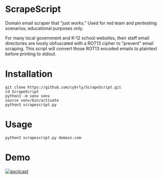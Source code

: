 # ScrapeScript

Domain email scraper that "just works." Used for red team and pentesting scenarios; educational purposes only.

For many local government and K-12 school websites, their staff email directories are loosly obfuscated with a ROT13 cipher to "prevent" email scraping. This script will convert those ROT13 encoded emails to plaintext before printing to stdout.

# Installation

```
git clone https://github.com/cybrly/ScrapeScript.git
cd ScrapeScript
python3 -m venv venv
source venv/bin/activate
python3 scrapescript.py
```

# Usage

```
python3 scrapescript.py domain.com
```

# Demo


[![asciicast](https://asciinema.org/a/590597.svg)](https://asciinema.org/a/590597)
